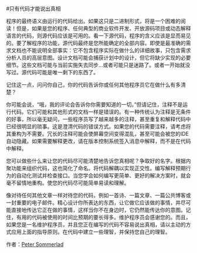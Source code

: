 #只有代码才能说出真相

程序的最终语义由运行的代码给出。如果这只是二进制形式，将是一个困难的阅读！但是，如果是您的程序、任何典型的商业软件开发、开放源码项目或动态解释语言的代码，则源代码应该是可用的。看一下源代码，程序的含义应该是显而易见的。要了解程序的功能，源代码最终是您所能确定的全部内容。即使是最准确的需求文档也不能说明全部事实：它不包含程序实际在做什么的详细故事，只包含需求分析人员的高层意图。设计文档可能会捕获计划中的设计，但它将缺少实现的必要细节。这些文档可能与当前实施失去同步...或者可能只是迷路了。或者一开始就没写过。源代码可能是唯一剩下的东西了。

记住这一点，问问你自己，你的代码告诉你或任何其他程序员它在做什么有多清楚？

你可能会说，“哦，我的评论会告诉你你需要知道的一切。”但请记住，注释不是运行代码。它们可能和其他形式的文档一样是错误的。有一种传统认为注释是无条件的好事，所以毫无疑问，一些程序员写了越来越多的注释，甚至重复和解释代码中已经很明显的琐事。这是澄清代码的错误方式。如果您的代码需要注释，请考虑将其重构为不需要。冗长的注释可能会使屏幕空间变得混乱，甚至可能会被您的IDE自动隐藏。如果需要解释更改，请在版本控制系统签入消息中解释，而不是在代码中解释。

您可以做些什么来让您的代码尽可能清楚地告诉您真相呢？争取好的名字。根据内聚功能来组织代码，这也简化了命名。将代码解耦以实现正交性。编写解释预期行为的自动化测试并检查接口。当您学会如何编写更简单、更好的解决方案时，就会毫不留情地重构。使您的代码尽可能简单易读和理解。

像对待任何其他文章一样对待您的代码，例如一首诗、一篇文章、一篇公共博客或一封重要的电子邮件。精心设计你所表达的东西，让它做它应该做的事情，并尽可能直接地传达它正在做的事情，这样当你不在身边时，它仍然能传达你的意图。记住，有用的代码被使用的时间比预期的要长得多。维护程序员会感谢您的。而且，如果您是一名维护程序员，并且您正在编写的代码不容易说出真相，请以主动的方式应用上面的指导原则。在代码中建立一些理智，并保持您自己的理智。

作者：[Peter Sommerlad](http://programmer.97things.oreilly.com/wiki/index.php/Peter_Sommerlad)